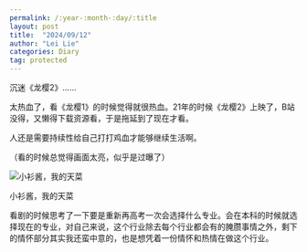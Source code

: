 ```yaml
---
permalink: /:year-:month-:day/:title
layout: post
title:  "2024/09/12"
author: "Lei Lie"
categories: Diary
tag: protected
---
```


沉迷《龙樱2》……

太热血了，看《龙樱1》的时候觉得就很热血。21年的时候《龙樱2》上映了，B站没得，又懒得下载资源看，于是拖延到了现在才看。

人还是需要持续性给自己打打鸡血才能够继续生活啊。

（看的时候总觉得画面太亮，似乎是过曝了）

![小衫酱，我的天菜](./../images/img-2024-09-12/1.webp)

小衫酱，我的天菜

看剧的时候思考了一下要是重新再高考一次会选择什么专业。会在本科的时候就选择现在的专业，对自己来说，这个行业除去每个行业都会有的腌臜事情之外，剩下的情怀部分其实我还蛮中意的，也是想凭着一份情怀和热情在做这个行业。